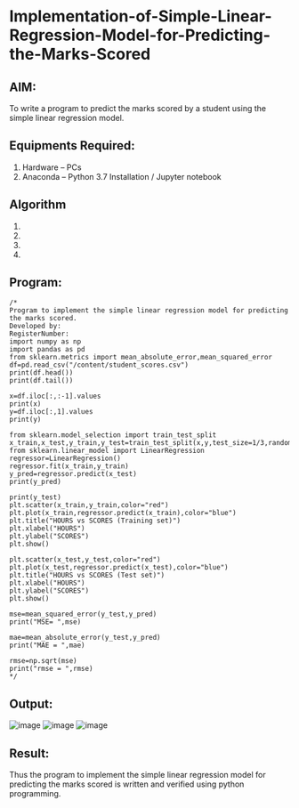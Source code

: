 # Implementation-of-Simple-Linear-Regression-Model-for-Predicting-the-Marks-Scored

## AIM:
To write a program to predict the marks scored by a student using the simple linear regression model.

## Equipments Required:
1. Hardware – PCs
2. Anaconda – Python 3.7 Installation / Jupyter notebook

## Algorithm
1. 
2. 
3. 
4. 

## Program:
```
/*
Program to implement the simple linear regression model for predicting the marks scored.
Developed by: 
RegisterNumber:
import numpy as np
import pandas as pd
from sklearn.metrics import mean_absolute_error,mean_squared_error
df=pd.read_csv("/content/student_scores.csv")
print(df.head())
print(df.tail())

x=df.iloc[:,:-1].values
print(x)
y=df.iloc[:,1].values
print(y)

from sklearn.model_selection import train_test_split
x_train,x_test,y_train,y_test=train_test_split(x,y,test_size=1/3,random_state=0)
from sklearn.linear_model import LinearRegression
regressor=LinearRegression()
regressor.fit(x_train,y_train)
y_pred=regressor.predict(x_test)
print(y_pred)

print(y_test)
plt.scatter(x_train,y_train,color="red")
plt.plot(x_train,regressor.predict(x_train),color="blue")
plt.title("HOURS vs SCORES (Training set)")
plt.xlabel("HOURS")
plt.ylabel("SCORES")
plt.show()

plt.scatter(x_test,y_test,color="red")
plt.plot(x_test,regressor.predict(x_test),color="blue")
plt.title("HOURS vs SCORES (Test set)")
plt.xlabel("HOURS")
plt.ylabel("SCORES")
plt.show()

mse=mean_squared_error(y_test,y_pred)
print("MSE= ",mse)

mae=mean_absolute_error(y_test,y_pred)
print("MAE = ",mae)

rmse=np.sqrt(mse)
print("rmse = ",rmse)
*/
```

## Output:
![image](https://github.com/RuchitraThiyagaraj/Implementation-of-Simple-Linear-Regression-Model-for-Predicting-the-Marks-Scored/assets/154776996/b9eaf8a1-aacf-41d1-8705-130d21a5f2d1)
![image](https://github.com/RuchitraThiyagaraj/Implementation-of-Simple-Linear-Regression-Model-for-Predicting-the-Marks-Scored/assets/154776996/bbe0d4a8-057a-4040-ab82-bee5b0196ba2)
![image](https://github.com/RuchitraThiyagaraj/Implementation-of-Simple-Linear-Regression-Model-for-Predicting-the-Marks-Scored/assets/154776996/04e7060c-2a02-4b45-9528-cb1c7ea70b51)


## Result:
Thus the program to implement the simple linear regression model for predicting the marks scored is written and verified using python programming.

